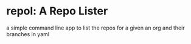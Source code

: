 # repol: A Repo Lister

a simple command line app to list the repos for a given an org and their branches in yaml


